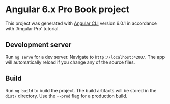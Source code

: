 # Angular 6.x Pro Book project

This project was generated with [Angular CLI](https://github.com/angular/angular-cli) version 6.0.1 in accordance with 'Angular Pro' tutorial.

## Development server

Run `ng serve` for a dev server. Navigate to `http://localhost:4200/`. The app will automatically reload if you change any of the source files.

## Build

Run `ng build` to build the project. The build artifacts will be stored in the `dist/` directory. Use the `--prod` flag for a production build.